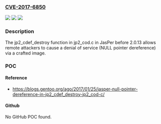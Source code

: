 ### [CVE-2017-6850](https://cve.mitre.org/cgi-bin/cvename.cgi?name=CVE-2017-6850)
![](https://img.shields.io/static/v1?label=Product&message=n%2Fa&color=blue)
![](https://img.shields.io/static/v1?label=Version&message=n%2Fa&color=blue)
![](https://img.shields.io/static/v1?label=Vulnerability&message=n%2Fa&color=brighgreen)

### Description

The jp2_cdef_destroy function in jp2_cod.c in JasPer before 2.0.13 allows remote attackers to cause a denial of service (NULL pointer dereference) via a crafted image.

### POC

#### Reference
- https://blogs.gentoo.org/ago/2017/01/25/jasper-null-pointer-dereference-in-jp2_cdef_destroy-jp2_cod-c/

#### Github
No GitHub POC found.

